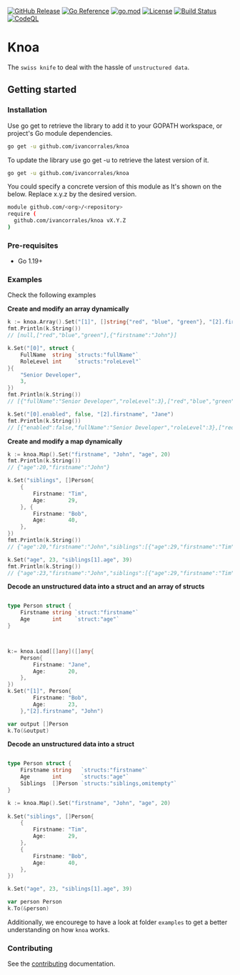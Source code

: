 [![GitHub Release](https://img.shields.io/github/v/release/ivancorrales/knoa)](https://github.com/ivancorrales/knoa/releases)
[![Go Reference](https://pkg.go.dev/badge/github.com/ivancorrales/knoa.svg)](https://pkg.go.dev/github.com/ivancorrales/knoa)
[![go.mod](https://img.shields.io/github/go-mod/go-version/ivancorrales/knoa)](go.mod)
[![License](https://img.shields.io/badge/License-Apache_2.0-blue.svg)](https://img.shields.io/github/license/ivancorrales/knoa)
[![Build Status](https://img.shields.io/github/actions/workflow/status/ivancorrales/knoa/build.yml?branch=main)](https://github.com/ivancorrales/knoa/actions?query=workflow%3ABuild+branch%3Amain)
[![CodeQL](https://github.com/ivancorrales/knoa/actions/workflows/codeql.yml/badge.svg?branch=main)](https://github.com/ivancorrales/knoa/actions/workflows/codeql.yml)

# Knoa

The `swiss knife` to deal with the hassle of `unstructured data`.

## Getting started

### Installation

Use go get to retrieve the library to add it to your GOPATH workspace, or project's Go module dependencies.

```bash
go get -u github.com/ivancorrales/knoa
```

To update the library use go get -u to retrieve the latest version of it.

```bash
go get -u github.com/ivancorrales/knoa
```

You could specify a concrete version of this module as It's shown on the below. Replace x.y.z by the desired version.

```bash
module github.com/<org>/<repository>
require ( 
  github.com/ivancorrales/knoa vX.Y.Z
)
```

### Pre-requisites

* Go 1.19+

### Examples

Check the following examples


**Create and modify an array dynamically**

```go
k := knoa.Array().Set("[1]", []string{"red", "blue", "green"}, "[2].firstname", "John")
fmt.Println(k.String())
// [null,["red","blue","green"],{"firstname":"John"}]

k.Set("[0]", struct {
    FullName  string `structs:"fullName"`
    RoleLevel int    `structs:"roleLevel"`
}{
    "Senior Developer",
    3,
})
fmt.Println(k.String())
// [{"fullName":"Senior Developer","roleLevel":3},["red","blue","green"],{"firstname":"John"}]

k.Set("[0].enabled", false, "[2].firstname", "Jane")
fmt.Println(k.String())
// [{"enabled":false,"fullName":"Senior Developer","roleLevel":3},["red","blue","green"],{"firstname":"Jane"}]
```

**Create and modify a map dynamically**

```go
k := knoa.Map().Set("firstname", "John", "age", 20)
fmt.Println(k.String())
// {"age":20,"firstname":"John"}

k.Set("siblings", []Person{
    {
        Firstname: "Tim",
        Age:       29,
    }, {
        Firstname: "Bob",
        Age:       40,
    },
})
fmt.Println(k.String())
// {"age":20,"firstname":"John","siblings":[{"age":29,"firstname":"Tim"},{"age":40,"firstname":"Bob"}]}

k.Set("age", 23, "siblings[1].age", 39)
fmt.Println(k.String())
// {"age":23,"firstname":"John","siblings":[{"age":29,"firstname":"Tim"},{"age":39,"firstname":"Bob"}]}
```



**Decode an unstructured data into a struct and an array of structs**
```go

type Person struct {
    Firstname string `struct:"firstname"`
    Age       int    `struct:"age"`
}



k:= knoa.Load[[]any]([]any{
    Person{
        Firstname: "Jane",
        Age:       20,
	},
})
k.Set("[1]", Person{
        Firstname: "Bob",
        Age:       23,
    },"[2].firstname", "John")

var output []Person
k.To(&output)
```

**Decode an unstructured data into a struct**
```go

type Person struct {
    Firstname string   `structs:"firstname"`
    Age       int      `structs:"age"`
    Siblings  []Person `structs:"siblings,omitempty"`
}

k := knoa.Map().Set("firstname", "John", "age", 20)
	
k.Set("siblings", []Person{
    {
	    Firstname: "Tim",
		Age:       29,
	}, 
	{
	    Firstname: "Bob",
		Age:       40,
	},
})

k.Set("age", 23, "siblings[1].age", 39)

var person Person
k.To(&person)
```


Additionally, we encourege to have a look at folder `examples` to get a better understanding on how `knoa` works.

### Contributing

See the [contributing](https://github.com/ivancorrales/knoa/blob/main/CONTRIBUTING.md) documentation.


